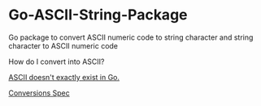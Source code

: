# Go-ASCII-String-Package
Go package to convert ASCII numeric code to string character and string character to ASCII numeric code 

How do I convert into ASCII? 

[ASCII doesn't exactly exist in Go.](https://groups.google.com/g/golang-nuts/c/Hvm9Nq3dF2M)

[Conversions Spec ](https://go.dev/ref/spec#Conversions)

